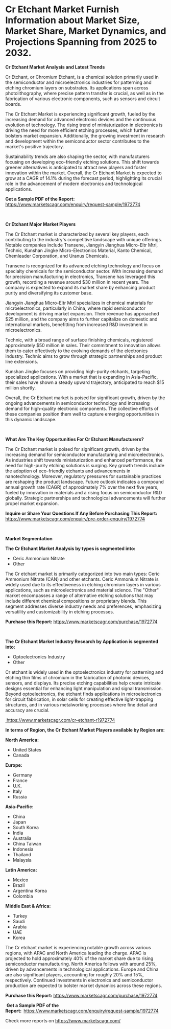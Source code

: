 <p><h1>Cr Etchant Market Furnish Information about Market Size, Market Share, Market Dynamics, and Projections Spanning from 2025 to 2032.</h1></p><p><strong>Cr Etchant Market Analysis and Latest Trends</strong></p>
<p><p>Cr Etchant, or Chromium Etchant, is a chemical solution primarily used in the semiconductor and microelectronics industries for patterning and etching chromium layers on substrates. Its applications span across photolithography, where precise pattern transfer is crucial, as well as in the fabrication of various electronic components, such as sensors and circuit boards. </p><p>The Cr Etchant Market is experiencing significant growth, fueled by the increasing demand for advanced electronic devices and the continuous evolution of technology. The rising trend of miniaturization in electronics is driving the need for more efficient etching processes, which further bolsters market expansion. Additionally, the growing investment in research and development within the semiconductor sector contributes to the market's positive trajectory.</p><p>Sustainability trends are also shaping the sector, with manufacturers focusing on developing eco-friendly etching solutions. This shift towards greener alternatives is anticipated to attract new players and foster innovation within the market. Overall, the Cr Etchant Market is expected to grow at a CAGR of 14.1% during the forecast period, highlighting its crucial role in the advancement of modern electronics and technological applications.</p></p>
<p><strong>Get a Sample PDF of the Report:&nbsp;</strong> <a href="https://www.marketscagr.com/enquiry/request-sample/1972774?utm_campaign=3580&utm_medium=2&utm_source=Github&utm_content=ia&utm_term=01042025&utm_id=cr-etchant">https://www.marketscagr.com/enquiry/request-sample/1972774</a></p>
<p>&nbsp;</p>
<p><strong>Cr Etchant Major Market Players</strong></p>
<p><p>The Cr Etchant market is characterized by several key players, each contributing to the industry's competitive landscape with unique offerings. Notable companies include Transene, Jiangyin Jianghua Micro-Eltr Mtrl, Technic, Kunshan Jingke Micro-Electronics Material, Kanto Chemical, Chemleader Corporation, and Uranus Chemicals. </p><p>Transene is recognized for its advanced etching technology and focus on specialty chemicals for the semiconductor sector. With increasing demand for precision manufacturing in electronics, Transene has leveraged this growth, recording a revenue around $30 million in recent years. The company is expected to expand its market share by enhancing product purity and diversifying its customer base.</p><p>Jiangyin Jianghua Micro-Eltr Mtrl specializes in chemical materials for microelectronics, particularly in China, where rapid semiconductor development is driving market expansion. Their revenue has approached $25 million, and the company aims to further capitalize on domestic and international markets, benefitting from increased R&D investment in microelectronics.</p><p>Technic, with a broad range of surface finishing chemicals, registered approximately $50 million in sales. Their commitment to innovation allows them to cater effectively to the evolving demands of the electronics industry. Technic aims to grow through strategic partnerships and product line extensions.</p><p>Kunshan Jingke focuses on providing high-purity etchants, targeting specialized applications. With a market that is expanding in Asia-Pacific, their sales have shown a steady upward trajectory, anticipated to reach $15 million shortly.</p><p>Overall, the Cr Etchant market is poised for significant growth, driven by the ongoing advancements in semiconductor technology and increasing demand for high-quality electronic components. The collective efforts of these companies position them well to capture emerging opportunities in this dynamic landscape.</p></p>
<p>&nbsp;</p>
<p><strong>What Are The Key Opportunities For Cr Etchant Manufacturers?</strong></p>
<p><p>The Cr Etchant market is poised for significant growth, driven by the increasing demand for semiconductor manufacturing and microelectronics. As industries shift towards miniaturization and enhanced performance, the need for high-purity etching solutions is surging. Key growth trends include the adoption of eco-friendly etchants and advancements in nanotechnology. Moreover, regulatory pressures for sustainable practices are reshaping the product landscape. Future outlook indicates a compound annual growth rate (CAGR) of approximately 7% over the next five years, fueled by innovation in materials and a rising focus on semiconductor R&D globally. Strategic partnerships and technological advancements will further propel market expansion.</p></p>
<p><strong>Inquire or Share Your Questions If Any Before Purchasing This Report:</strong> <a href="https://www.marketscagr.com/enquiry/pre-order-enquiry/1972774?utm_campaign=3580&utm_medium=2&utm_source=Github&utm_content=ia&utm_term=01042025&utm_id=cr-etchant">https://www.marketscagr.com/enquiry/pre-order-enquiry/1972774</a></p>
<p>&nbsp;</p>
<p><strong>Market Segmentation</strong></p>
<p><strong>The Cr Etchant Market Analysis by types is segmented into:</strong></p>
<p><ul><li>Ceric Ammonium Nitrate</li><li>Other</li></ul></p>
<p><p>The Cr etchant market is primarily categorized into two main types: Ceric Ammonium Nitrate (CAN) and other etchants. Ceric Ammonium Nitrate is widely used due to its effectiveness in etching chromium layers in various applications, such as microelectronics and material science. The "Other" market encompasses a range of alternative etching solutions that may include different chemical compositions or proprietary blends. This segment addresses diverse industry needs and preferences, emphasizing versatility and customizability in etching processes.</p></p>
<p><strong>Purchase this Report:&nbsp;</strong><a href="https://www.marketscagr.com/purchase/1972774?utm_campaign=3580&utm_medium=2&utm_source=Github&utm_content=ia&utm_term=01042025&utm_id=cr-etchant">https://www.marketscagr.com/purchase/1972774</a></p>
<p>&nbsp;</p>
<p><strong>The Cr Etchant Market Industry Research by Application is segmented into:</strong></p>
<p><ul><li>Optoelectronics Industry</li><li>Other</li></ul></p>
<p><p>Cr etchant is widely used in the optoelectronics industry for patterning and etching thin films of chromium in the fabrication of photonic devices, sensors, and displays. Its precise etching capabilities help create intricate designs essential for enhancing light manipulation and signal transmission. Beyond optoelectronics, the etchant finds applications in microelectronics for circuit fabrication, in solar cells for creating effective light-trapping structures, and in various metalworking processes where fine detail and accuracy are crucial.</p></p>
<p><a href="https://www.marketscagr.com/cr-etchant-r1972774?utm_campaign=3580&utm_medium=2&utm_source=Github&utm_content=ia&utm_term=01042025&utm_id=cr-etchant">&nbsp;https://www.marketscagr.com/cr-etchant-r1972774</a></p>
<p><strong>In terms of Region, the Cr Etchant Market Players available by Region are:</strong></p>
<p>
    <p> <strong> North America: </strong>
        <ul>
            <li>United States</li>
            <li>Canada</li>
        </ul>
        </p> 
    <p> <strong> Europe: </strong>
        <ul>
            <li>Germany</li>
            <li>France</li>
            <li>U.K.</li>
            <li>Italy</li>
            <li>Russia</li>
        </ul>
        </p> 
    <p> <strong> Asia-Pacific: </strong>
        <ul>
            <li>China</li>
            <li>Japan</li>
            <li>South Korea</li>
            <li>India</li>
            <li>Australia</li>
            <li>China Taiwan</li>
            <li>Indonesia</li>
            <li>Thailand</li>
            <li>Malaysia</li>
        </ul>
        </p> 
    <p> <strong> Latin America: </strong>
        <ul>
            <li>Mexico</li>
            <li>Brazil</li>
            <li>Argentina Korea</li>
            <li>Colombia</li>
        </ul>
        </p> 
    <p> <strong> Middle East & Africa: </strong>
        <ul>
            <li>Turkey</li>
            <li>Saudi</li>
            <li>Arabia</li>
            <li>UAE</li>
            <li>Korea</li>
        </ul>
    </p>
    </p>
<p><p>The Cr etchant market is experiencing notable growth across various regions, with APAC and North America leading the charge. APAC is projected to hold approximately 40% of the market share due to rising semiconductor manufacturing. North America follows with around 25%, driven by advancements in technological applications. Europe and China are also significant players, accounting for roughly 20% and 15%, respectively. Continued investments in electronics and semiconductor production are expected to bolster market dynamics across these regions.</p></p>
<p><strong>Purchase this Report: </strong><a href="https://www.marketscagr.com/purchase/1972774?utm_campaign=3580&utm_medium=2&utm_source=Github&utm_content=ia&utm_term=01042025&utm_id=cr-etchant">https://www.marketscagr.com/purchase/1972774</a></p>
<p>&nbsp;<strong>Get a Sample PDF of the Report:&nbsp;&nbsp;</strong><a href="https://www.marketscagr.com/enquiry/request-sample/1972774?utm_campaign=3580&utm_medium=2&utm_source=Github&utm_content=ia&utm_term=01042025&utm_id=cr-etchant">https://www.marketscagr.com/enquiry/request-sample/1972774</a></p>
<p><strong></strong></p>
<p>Check more reports on <a href="https://www.marketscagr.com/?utm_campaign=3580&utm_medium=2&utm_source=Github&utm_content=ia&utm_term=01042025&utm_id=cr-etchant">https://www.marketscagr.com/</a></p>